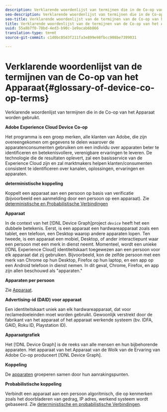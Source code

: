 ```yaml
---
description: Verklarende woordenlijst van termijnen die in de Co-op van het Apparaat worden gebruikt.
seo-description: Verklarende woordenlijst van termijnen die in de Co-op van het Apparaat worden gebruikt.
seo-title: Verklarende woordenlijst van de termijnen van de Co-op van het Apparaat
title: Verklarende woordenlijst van de termijnen van de Co-op van het Apparaat
uuid: 55a8b7f0-78bd-4ed3-b90c-1e9acab6b866
translation-type: tm+mt
source-git-commit: c1d0bc05d3f211fa3e899e98fbcc908be7399031

---
```



# Verklarende woordenlijst van de termijnen van de Co-op van het Apparaat{#glossary-of-device-co-op-terms}

Verklarende woordenlijst van termijnen die in de Co-op van het Apparaat worden gebruikt.

**Adobe Experience Cloud Device Co-op**

Het programma is een groep merken, alle klanten van Adobe, die zijn overeengekomen om gegevens te delen waarover de apparatenconsumenten gebruiken om een individu over apparaten beter te identificeren en betekenisvollere, verenigbare ervaringen te leveren. De technologie die de resultaten oplevert, zal een basisservice van de Experience Cloud zijn en zal marktmakers helpen klanten/consumenten consistent te identificeren over kanalen, oplossingen, ervaringen en apparaten.

**deterministische koppeling**

Koppelt een apparaat aan een persoon op basis van verificatie (bijvoorbeeld een aanmelding door een persoon op een apparaat). Zie [deterministische en Probabilistische Verbindingen](processes/links.md#concept-58bb7ab25f904f5f98d645e35205c931)

**Apparaat**

In de context van het [!DNL Device Graph]project *`device`* heeft het een dubbele betekenis. Eerst, is een apparaat een hardwareapparaat zoals een tablet, een telefoon, een Desktop waarop andere apparaten lopen. Ten tweede, is een apparaat een mobiel, Desktop, of ander interactiepunt waar een persoon met een merk in dienst neemt. Momenteel, wordt een unieke [!DNL Experience Cloud] identiteitskaart toegewezen aan een persoon voor elk apparaat dat zij gebruiken. Bijvoorbeeld, kon de zelfde persoon met een merk van Chrome op hun Desktop, Firefox op hun laptop, en een app op een Android telefoon in dienst nemen. In dit geval, Chrome, Firefox, en app zijn allen beschouwd als &quot;apparaten.&quot;

**Apparaten per persoon**

Zie [Apparaat](glossary.md#glossentry-5690d9a245634214b91890156e216950).

**Advertising-id (DAID) voor apparaat**

Een identiteitskaart uniek aan elk hardwareapparaat, dat voor reclamedoeleinden moet worden gebruikt. Gewoonlijk verstrekt door de fabrikant van het apparaat of het apparaat werkende systeem (bv. IDFA, GAID, Roku ID, Playstation ID).

**Apparaatgrafiek**

Het [!DNL Device Graph] is de reeks van alle mensen en hun bijbehorende apparaten. Het apparaat van het Apparaat van de Wolk van de Ervaring van Adobe Co-op produceert [!DNL Device Graph].

**Koppeling**

De [apparaten](glossary.md#glossentry-5690d9a245634214b91890156e216950) groeperen samen door hun aanrakingspunten.

**Probabilistische koppeling**

Verbindt een apparaat aan een persoon algoritmisch, die op kenmerken zoals het doorbladeren van gedrag, IP adres, werkend systeem wordt gebaseerd. Zie [deterministische en probabilistische Verbindingen](processes/links.md#concept-58bb7ab25f904f5f98d645e35205c931).
